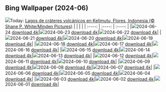 ## Bing Wallpaper (2024-06)
![](https://global.bing.com/th?id=OHR.FloresIsland_ES-ES8971100389_UHD.jpg&w=1000)Today: [Lagos de cráteres volcánicos en Kelimutu, Flores, Indonesia (© Shane P. White/Minden Pictures)](https://global.bing.com/th?id=OHR.FloresIsland_ES-ES8971100389_UHD.jpg)
|      |      |      |
| :----: | :----: | :----: |
|![](https://global.bing.com/th?id=OHR.FloresIsland_ES-ES8971100389_UHD.jpg&pid=hp&w=384&h=216&rs=1&c=4)2024-06-24 [download 4k](https://global.bing.com/th?id=OHR.FloresIsland_ES-ES8971100389_UHD.jpg)|![](https://global.bing.com/th?id=OHR.SanJuanMenorca_ES-ES8672078305_UHD.jpg&pid=hp&w=384&h=216&rs=1&c=4)2024-06-23 [download 4k](https://global.bing.com/th?id=OHR.SanJuanMenorca_ES-ES8672078305_UHD.jpg)|![](https://global.bing.com/th?id=OHR.BrazilRainforest_ES-ES7948660330_UHD.jpg&pid=hp&w=384&h=216&rs=1&c=4)2024-06-22 [download 4k](https://global.bing.com/th?id=OHR.BrazilRainforest_ES-ES7948660330_UHD.jpg)|
|![](https://global.bing.com/th?id=OHR.LewaGiraffe_ES-ES7726305144_UHD.jpg&pid=hp&w=384&h=216&rs=1&c=4)2024-06-21 [download 4k](https://global.bing.com/th?id=OHR.LewaGiraffe_ES-ES7726305144_UHD.jpg)|![](https://global.bing.com/th?id=OHR.KokinoMacedonia_ES-ES7264523423_UHD.jpg&pid=hp&w=384&h=216&rs=1&c=4)2024-06-20 [download 4k](https://global.bing.com/th?id=OHR.KokinoMacedonia_ES-ES7264523423_UHD.jpg)|![](https://global.bing.com/th?id=OHR.SuperyachtCupPalma_ES-ES7519747010_UHD.jpg&pid=hp&w=384&h=216&rs=1&c=4)2024-06-19 [download 4k](https://global.bing.com/th?id=OHR.SuperyachtCupPalma_ES-ES7519747010_UHD.jpg)|
|![](https://global.bing.com/th?id=OHR.LupinIceland_ES-ES4150475711_UHD.jpg&pid=hp&w=384&h=216&rs=1&c=4)2024-06-18 [download 4k](https://global.bing.com/th?id=OHR.LupinIceland_ES-ES4150475711_UHD.jpg)|![](https://global.bing.com/th?id=OHR.HummingThistle_ES-ES3882279359_UHD.jpg&pid=hp&w=384&h=216&rs=1&c=4)2024-06-17 [download 4k](https://global.bing.com/th?id=OHR.HummingThistle_ES-ES3882279359_UHD.jpg)|![](https://global.bing.com/th?id=OHR.KillikRiverAlaska_ES-ES6266165210_UHD.jpg&pid=hp&w=384&h=216&rs=1&c=4)2024-06-16 [download 4k](https://global.bing.com/th?id=OHR.KillikRiverAlaska_ES-ES6266165210_UHD.jpg)|
|![](https://global.bing.com/th?id=OHR.NazareWave_ES-ES3451063756_UHD.jpg&pid=hp&w=384&h=216&rs=1&c=4)2024-06-15 [download 4k](https://global.bing.com/th?id=OHR.NazareWave_ES-ES3451063756_UHD.jpg)|![](https://global.bing.com/th?id=OHR.PeggysCove_ES-ES2898736491_UHD.jpg&pid=hp&w=384&h=216&rs=1&c=4)2024-06-14 [download 4k](https://global.bing.com/th?id=OHR.PeggysCove_ES-ES2898736491_UHD.jpg)|![](https://global.bing.com/th?id=OHR.RegistanUzbekistan_ES-ES3215569621_UHD.jpg&pid=hp&w=384&h=216&rs=1&c=4)2024-06-13 [download 4k](https://global.bing.com/th?id=OHR.RegistanUzbekistan_ES-ES3215569621_UHD.jpg)|
|![](https://global.bing.com/th?id=OHR.BigBendMilkyWay_ES-ES2997966986_UHD.jpg&pid=hp&w=384&h=216&rs=1&c=4)2024-06-12 [download 4k](https://global.bing.com/th?id=OHR.BigBendMilkyWay_ES-ES2997966986_UHD.jpg)|![](https://global.bing.com/th?id=OHR.GemsbokBotswana_ES-ES2633873347_UHD.jpg&pid=hp&w=384&h=216&rs=1&c=4)2024-06-11 [download 4k](https://global.bing.com/th?id=OHR.GemsbokBotswana_ES-ES2633873347_UHD.jpg)|![](https://global.bing.com/th?id=OHR.OsakaNight_ES-ES1885531150_UHD.jpg&pid=hp&w=384&h=216&rs=1&c=4)2024-06-10 [download 4k](https://global.bing.com/th?id=OHR.OsakaNight_ES-ES1885531150_UHD.jpg)|
|![](https://global.bing.com/th?id=OHR.RegionMurciaDay_ES-ES1540507455_UHD.jpg&pid=hp&w=384&h=216&rs=1&c=4)2024-06-09 [download 4k](https://global.bing.com/th?id=OHR.RegionMurciaDay_ES-ES1540507455_UHD.jpg)|![](https://global.bing.com/th?id=OHR.BardenasBiosphere_ES-ES5583013155_UHD.jpg&pid=hp&w=384&h=216&rs=1&c=4)2024-06-08 [download 4k](https://global.bing.com/th?id=OHR.BardenasBiosphere_ES-ES5583013155_UHD.jpg)|![](https://global.bing.com/th?id=OHR.HumpbackFamily_ES-ES5806856103_UHD.jpg&pid=hp&w=384&h=216&rs=1&c=4)2024-06-07 [download 4k](https://global.bing.com/th?id=OHR.HumpbackFamily_ES-ES5806856103_UHD.jpg)|
|![](https://global.bing.com/th?id=OHR.TenerifeBluetrail_ES-ES5009256833_UHD.jpg&pid=hp&w=384&h=216&rs=1&c=4)2024-06-06 [download 4k](https://global.bing.com/th?id=OHR.TenerifeBluetrail_ES-ES5009256833_UHD.jpg)|![](https://global.bing.com/th?id=OHR.MadagascarRiver_ES-ES4680489964_UHD.jpg&pid=hp&w=384&h=216&rs=1&c=4)2024-06-05 [download 4k](https://global.bing.com/th?id=OHR.MadagascarRiver_ES-ES4680489964_UHD.jpg)|![](https://global.bing.com/th?id=OHR.ChestnutBeeEater_ES-ES4472834413_UHD.jpg&pid=hp&w=384&h=216&rs=1&c=4)2024-06-04 [download 4k](https://global.bing.com/th?id=OHR.ChestnutBeeEater_ES-ES4472834413_UHD.jpg)|
|![](https://global.bing.com/th?id=OHR.CopenhagenBicycles_ES-ES4229368591_UHD.jpg&pid=hp&w=384&h=216&rs=1&c=4)2024-06-03 [download 4k](https://global.bing.com/th?id=OHR.CopenhagenBicycles_ES-ES4229368591_UHD.jpg)|![](https://global.bing.com/th?id=OHR.MenRuz_ES-ES3990544497_UHD.jpg&pid=hp&w=384&h=216&rs=1&c=4)2024-06-02 [download 4k](https://global.bing.com/th?id=OHR.MenRuz_ES-ES3990544497_UHD.jpg)|![](https://global.bing.com/th?id=OHR.PrideMonthSF_ES-ES3579859678_UHD.jpg&pid=hp&w=384&h=216&rs=1&c=4)2024-06-01 [download 4k](https://global.bing.com/th?id=OHR.PrideMonthSF_ES-ES3579859678_UHD.jpg)|
